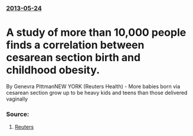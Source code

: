 ### [2013-05-24](/news/2013/05/24/index.md)

# A study of more than 10,000 people finds a correlation between cesarean section birth and childhood obesity. 

By Genevra PittmanNEW YORK (Reuters Health) - More babies born via cesarean section grow up to be heavy kids and teens than those delivered vaginally


### Source:

1. [Reuters](http://www.reuters.com/article/2013/05/24/us-c-sections-tied-to-child-obesity-idUSBRE94N0NS20130524)
